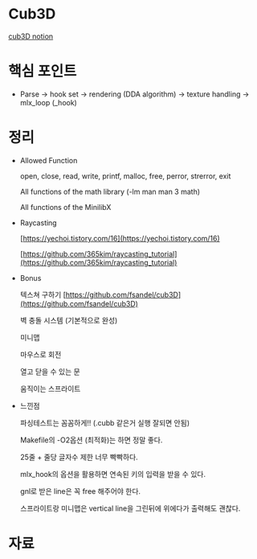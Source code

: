# Cub3D

[cub3D notion](https://brassy-plate-60f.notion.site/Cub3D-d329444dda0840df8a04a117c3f0f2b3)

# 핵심 포인트

- Parse → hook set → rendering (DDA algorithm) → texture handling → mlx_loop (_hook)

# 정리

- Allowed Function
    
    open, close, read, write,  printf, malloc, free, perror, strerror, exit
    
    All functions of the math library (-lm man man 3 math)
    
    All functions of the MinilibX
    
- Raycasting
    
    [https://yechoi.tistory.com/16](https://yechoi.tistory.com/16)
    
    [https://github.com/365kim/raycasting_tutorial](https://github.com/365kim/raycasting_tutorial)
    
- Bonus
    
    텍스쳐 구하기 [https://github.com/fsandel/cub3D](https://github.com/fsandel/cub3D)
    
    벽 충돌 시스템 (기본적으로 완성)
    
    미니맵
    
    마우스로 회전
    
    열고 닫을 수 있는 문
    
    움직이는 스프라이트
    
- 느낀점
    
    파싱테스트는 꼼꼼하게!! (.cubb 같은거 실행 잘되면 안됨)
    
    Makefile의  -O2옵션 (최적화)는 하면 정말 좋다.
    
    25줄 + 줄당 글자수 제한 너무 빡빡하다.
    
    mlx_hook의 옵션을 활용하면 연속된 키의 입력을 받을 수 있다.
    
    gnl로 받은 line은 꼭 free 해주어야 한다.
    
    스프라이트랑 미니맵은 vertical line을 그린뒤에 위에다가 출력해도 괜찮다.
    

# 자료

